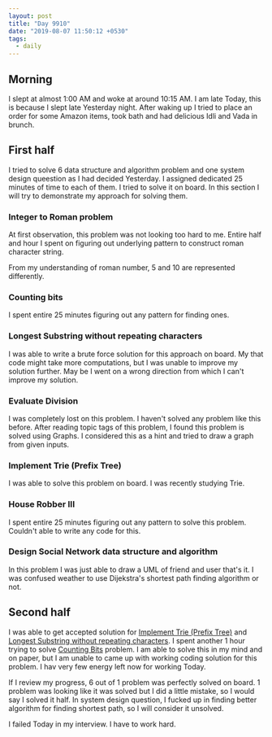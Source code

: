 ```yaml
---
layout: post
title: "Day 9910"
date: "2019-08-07 11:50:12 +0530"
tags:
  - daily
---
```


## Morning

I slept at almost 1:00 AM and woke at around 10:15 AM. I am late Today, this is
because I slept late Yesterday night. After waking up I tried to place an order
for some Amazon items, took bath and had delicious Idli and Vada in brunch.


## First half

I tried to solve 6 data structure and algorithm problem and one system design
queestion as I had decided Yesterday. I assigned dedicated 25 minutes of time to
each of them. I tried to solve it on board. In this section I will try to
demonstrate my approach for solving them.

### Integer to Roman problem

At first observation, this problem was not looking too hard to me. Entire half
and hour I spent on figuring out underlying pattern to construct roman character
string.

From my understanding of roman number, 5 and 10 are represented differently.

### Counting bits

I spent entire 25 minutes figuring out any pattern for finding ones.


### Longest Substring without repeating characters

I was able to write a brute force solution for this approach on board. My that
code might take more computations, but I was unable to improve my solution
further. May be I went on a wrong direction from which I can't improve my
solution.

### Evaluate Division

I was completely lost on this problem. I haven't solved any problem like this
before. After reading topic tags of this problem, I found this problem is solved
using Graphs. I considered this as a hint and tried to draw a graph from given
inputs.


### Implement Trie (Prefix Tree)

I was able to solve this problem on board. I was recently studying Trie.


### House Robber III

I spent entire 25 minutes figuring out any pattern to solve this problem.
Couldn't able to write any code for this.


### Design Social Network data structure and algorithm

In this problem I was just able to draw a UML of friend and user that's it. I
was confused weather to use Dijekstra's shortest path finding algorithm or not.


## Second half

I was able to get accepted solution for [Implement Trie (Prefix
Tree)][implement_trie_prefix_tree] and [Longest Substring without repeating
characters][longest_substring_without_repeating_characters]. I spent another 1
hour trying to solve [Counting Bits][counting_bits] problem. I am able to solve
this in my mind and on paper, but I am unable to came up with working coding
solution for this problem. I hav very few energy left now for working Today.

If I review my progress, 6 out of 1 problem was perfectly solved on board. 1
problem was looking like it was solved but I did a little mistake, so I would
say I solved it half. In system design question, I fucked up in finding better
algorithm for finding shortest path, so I will consider it unsolved.

I failed Today in my interview. I have to work hard.


[implement_trie_prefix_tree]: https://leetcode.com/problems/implement-trie-prefix-tree/
[longest_substring_without_repeating_characters]: https://leetcode.com/problems/longest-substring-without-repeating-characters/
[counting_bits]: https://leetcode.com/problems/counting-bits/
